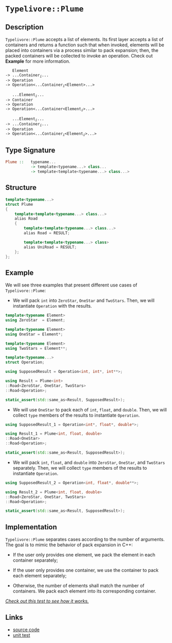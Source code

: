 <!-- Copyright 2024 Feng Mofan
SPDX-License-Identifier: Apache-2.0 -->

# `Typelivore::Plume`

## Description

`Typelivore::Plume` accepts a list of elements.
Its first layer accepts a list of containers and returns a function such that when invoked, elements will be placed into containers via a process similar to pack expansion;
then, the packed containers will be collected to invoke an operation.
Check out **Example** for more information.
<pre><code>   Element
-> ...Container<sub><i>i</i></sub>...
-> Operation
-> Operation&lt;...Container<sub><i>i</i></sub>&lt;Element&gt;...&gt;</code></pre>
<pre><code>   ...Element<sub><i>i</i></sub>...
-> Container
-> Operation
-> Operation&lt;...Container&lt;Element<sub><i>i</i></sub>&gt;...&gt;</code></pre>
<pre><code>   ...Element<sub><i>i</i></sub>...
-> ...Container<sub><i>i</i></sub>...
-> Operation
-> Operation<...Container<sub><i>i</i></sub>&lt;Element<sub><i>i</i></sub>&gt;...&gt;</code></pre>

## Type Signature

```Haskell
Plume ::   typename... 
           -> template<typename...> class...
           -> template<template<typename...> class...>
```

## Structure

```C++
template<typename...>
struct Plume
{
    template<template<typename...> class...>
    alias Road
    {
        template<template<typename...> class...>
        alias Road = RESULT;

        template<template<typename...> class>
        alias UniRoad = RESULT;
    };
};
```

## Example

We will see three examples that present different use cases of `Typelivore::Plume`:

- We will pack `int` into `ZeroStar`, `OneStar` and `TwoStars`.
Then, we will instantiate `Operation` with the results.

```C++
template<typename Element>
using ZeroStar  = Element;

template<typename Element>
using OneStar = Element*;

template<typename Element>
using TwoStars = Element**;

template<typename...>
struct Operation;

using SupposedResult = Operation<int, int*, int**>;

using Result = Plume<int>
::Road<ZeroStar, OneStar, TwoStars>
::Road<Operation>;

static_assert(std::same_as<Result, SupposedResult>);
```

- We will use `OneStar` to pack each of `int`, `float`, and `double`.
Then, we will collect `type` members of the results to instantiate `Operation`.

```C++
using SupposedResult_1 = Operation<int*, float*, double*>;

using Result_1 = Plume<int, float, double>
::Road<OneStar>
::Road<Operation>;

static_assert(std::same_as<Result, SupposedResult>);
```

- We will pack `int`, `float`, and `double` into `ZeroStar`, `OneStar`, and `TwoStars` separately.
Then, we will collect `type` members of the results to instantiate `Operation`.

```C++
using SupposedResult_2 = Operation<int, float*, double**>;

using Result_2 = Plume<int, float, double>
::Road<ZeroStar, OneStar, TwoStars>
::Road<Operation>;

static_assert(std::same_as<Result, SupposedResult>);
```

## Implementation

`Typelivore::Plume` separates cases according to the number of arguments.
The goal is to mimic the behavior of pack expansion in C++:

- If the user only provides one element, we pack the element in each container separately;

- If the user only provides one container, we use the container to pack each element separately;

- Otherwise, the number of elements shall match the number of containers.
We pack each element into its corresponding container.

[*Check out this test to see how it works.*](https://godbolt.org/#z:OYLghAFBqd5QCxAYwPYBMCmBRdBLAF1QCcAaPECAMzwBtMA7AQwFtMQByARg9KtQYEAysib0QXACx8BBAKoBnTAAUAHpwAMvAFYTStJg1DIApACYAQuYukl9ZATwDKjdAGFUtAK4sGEgBykrgAyeAyYAHI%2BAEaYxBIaAGykAA6oCoRODB7evgGp6ZkCoeFRLLHxXEm2mPaOAkIETMQEOT5%2BXIF2mA5Zjc0EJZExcQnJCk0tbXmdtpODYcPlo1WJAJS2qF7EyOwcBJgsKQYHJgDMbgQAnimMrJgAdE/Y9GyCCufYJhoAghPEXgcAGplLlMN8fiYAOxWX5A%2BFAg5HE7gi5I45MU5om53NhPB6fIHIAwKBT4jwKNiOZAfM5fOEI/6Aggg4ioIgAJVQTHQQIhCL5ML5DIF8PRKPOl0OGKxlxxzDxT0JxKYpKBAHlbsRMVlPvzRfCmcCACKYJp0fUG6Gwn4Gg1eDJGRE4vlnY0arU6gSSilUvA0yUvQ6MAi07D4vVnG12wXG842y2i8WY1FS5EpyXXW4Kx5KulEklkp4/YDETDB956kWih1hYBArk813u03m2iSktliuhiN0kAgLOohPVgXJ2Vj1ODnO97AF1UKD1xL0MKu2u21p1yBh4Ru887uzVL%2Bori6%2Bs3%2B2luINvUOfGfxxPQuNRiGJieZ6US7HZ%2B4zudqs9qVXAUjRZZQ2U5bl0B9dI/VMOlHyFRNR0/DM0VQ8d5V/PNZxVNVD21Y9gLtUCgVbJgLRHBFrWQ9dHXrQdm0XQjdVPWDz3gq9XhDMN7xfKj4SfB9flosUMMncTMywxUCXzPCiweTtyxvMNRKBDd613JjyItC4lO7BTPn7QdhMhATEUk9D00wn8ZOVQtmOXYj7XooEtx3KCmIIpy2MpDjA24ys6T46NqKhZ9hzXMTrIkmKpNs3NZNwwtyXY6lVOrDSG08/dWXZVBdxgvz0pC19wtMiF32/XFMCBa8Q1XUjQR8VN6sEVcaOrKq0xlSdpMS%2Bz51S4qL2coEmoggqcura1hSipNLJ6r85QSv95McoiEPM0idPbczOvmmMssY3LvM2txANGi42oIO8cNMmMhP4szDoRbr3v6taUuLUtlJ4saBSyrTct2jtfoMmdjJxCrzPexap2wpL/wXM7WPpV74Sy9zgbdDbWIutKrq47s7qSh6woi18uvh%2BHPpw5HhrgjL5qBnLcfA/LCt8pnSpE8rnqpn4AHoACoxfFiWhYhUWxYAFWwIRZfFqXfhliXJcF8wzjCYkvCwV03DQBhdhSW8tpej6ErqwLbvNrKAC04lQfpiEE3Gbphn5LZq62Sbt1z1XCF2mJukXPe9nNfZvVcstlgB3Z3JgXXLQ7DgXfgjxHGoIAFgVR710%2BFoWgVlzAJiBDRBayoQvBSNIlHQDky68WgWVOz1zrCAhSCBLuRZ7vu06%2BQugeb1umOathJS71d%2By5txHbZF2e8DzBl5LhOXeZueoMlfOT2HyKJh1ZAAH15ziAgIAmdB%2BwUe5z8vJuFBb7ugRruv0kwRux9t7A1k9kLYupdy5cCrq5D%2B9dv7P1fqfLgXkO74z7j3KgtBuQEH7kCdAWxoj0CHp7UeL9W5wInmCaeggUFoMxD3bBXhcGonRjvHke8g6TFniAee%2B9IxHyaNSR%2BSgWjXwILfEA982CP0lDA1uPdIFfx/kQv%2BADC5AJLmXFkZhwF1nfrXKB8jYFmAQUeJBFCgSoPQZg2h9CxbcM0U6KRBBT4GNypPVMXdKHoJoTg%2Bg7D56L0Ts0FerCAkb38cQbeHDd4XC4QhQux8%2BEX0ETfO%2BD9VSSN/jInRcj7GfCURYDgGxaCcAAKy8D8NwXgqBOBuGsNYcaWwdi1S1jwUgBBND5I2AAaxAEUyQDwNCSC4FCM4GgikaDMIkRIZh/CBEKRwSQvAWAJA0KQMpWhSCVI4LwBQIBlmtI4FoDYcBYAwEQCALYBAUheG7hQCAaAjh0DiBEe4nBVD%2BESAAWkSJIIEwBkDICBFIB4ZheDf0ICQPAt8uAyEECIMQ7ApDQvkEoNQbTSC6ChXHbUKROA8AKcU0pqKNnqiuZclkqAqBAleR8r5Py/kAt6QYiAHh7n0Fdk0tYvA9kHNIBAJAdyUgPLIDc/lgqQDACkGYPgdADhhMoNEVF0QwjNCuDi3girmDECuOqaI2geh7OaXcm8gdaAqv2bwLA0QvDADcGIWg2zymkCwCwQwwBxBmsdXgMsvQABuZdUWYFUD0K5exmld1qKi2geBojak1R4LAqKc54EWQ631xBohf1NM6owkajBtI2KgpgwAFAADU8CYDjoeMpzT%2BAwtEOIBFNakUqHUO69F%2BgXUoBqZYfQUbtmQA2KgU2WR7XvJvvuUwlhrBmDWagVNxAIV%2Bv7TUOoWQXAMHcJ4doegQiLDKBUPQ9cijZE3TMAoGRjxDD3SsZdeq%2BjzGmB0G9vQGjzEvSMSocwBgPr0MfFob7liVA2AoepuwJB4o4CUlZhLOCUreZ875vz/mAsZbgMFbKzBnC4BylpeaNgIEwDyUYEBOkgEkGcB4ABOM4UJJD9LMJIRIGgRmJAo/oTg8zSCLMww8RIXBEj%2BAo/4PjPSuBFKo8kVZFTOBbJ2Ths1hyTm8rOSSq55BKAitZU8tgnBmgsG9VCd5TA5xOi4BRh4XA%2BkgvwEQedkLEWwvrdIRtihm2ot0JKzFTBsXlPA5ByT6zODEouVcoE5KgS6f04Z4z9ZTPmb6UCJlqAWVxD5Bhsw2GuX5J5XypLArWVqdubl0VEWDMqiMKZqoUrW5xG2RAeV7r1XKtVaQRrmrtW6ocM1w1IZjWmrWRaq1NraB2ua06l1br%2Buetvb6%2B1ayA1BoOM1sNsy1mRujcquNew1mJuTc01N6alCZvG3WPNfADBFtLeWytzXG0OfhU52QLmUWtpAJKgwuaJ1WG7WtvtxH1lDoECOsdbpPtTpnXOhdv2gO1Fvc4CArhv1Qp3aUd9B7CjHkR2eo9/791Qu6M%2BhgLtWgnsffj48ROcfXt/cT3IpPX27tR1hzY2xQNM9mX56DHBwvED0wZozZWYtmYsxoBLqGbOpcwxl3DpB8OEfiH92ZHGuNmf6VCMTUIhmSHo18qF/mNkyd2ado5pzzmkoKxpx5zyOC6ZpSwBQ3r/netiyiCYVm0MQr0Ldut93EVPZbWs3QZxSCee87itjEGCXuqJSpslFKbffLtw7oETuzMu5ZIl5L6GzhnCl/J7LKAiv5eFYX0YDu66nxT6fNP58edfKqzK2r9W1mtdNc0lv7W9VdaS0ahgJrUUDetba%2B1zSxvZq2%2BaqbPq/Xuvm8gYNS3BDhvdWtmNVxNsJvnbt3g%2B2M2HGO7mvPBaLtlordmG7sg7sSAe4IP3bmQBB/e8YLtNgfvwAHQDhg9qhZJNB5YadFSIcsAocn1jw10N1adt111KcP1D0McSc0dz0shoCf0YcCcidMcyc70BhkC8d714DcDsCGcAMwNmcGkSD2dI8Z0YN48gRE9HdncUxy4IAxcSAJcsNOVpdZcsB5dwMldXszNs8ilRkBkmNs8oR%2BMoMo9pNbBZNMs1gSNJAilKMil/BxkKNJAKMhlqMuAH9OAzhKCpNNk5MDlwNgVJCqCjC5CNhU0MhnBJAgA)

## Links

- [source code](../../../../conceptrodon/typelivore/plume.hpp)
- [unit test](../../../../tests/unit/typelivore/plume.test.hpp)
